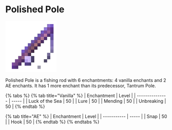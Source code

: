 # Polished Pole

![](<../../.gitbook/assets/Pristine Pole (1) (1).gif>)

Polished Pole is a fishing rod with 6 enchantments: 4 vanilla enchants and 2 AE enchants. It has 1 more enchant than its predecessor, Tantrum Pole.

{% tabs %}
{% tab title="Vanilla" %}
| Enchantment     | Level |
| --------------- | ----- |
| Luck of the Sea | 50    |
| Lure            | 50    |
| Mending         | 50    |
| Unbreaking      | 50    |
{% endtab %}

{% tab title="AE" %}
| Enchantment | Level |
| ----------- | ----- |
| Snap        | 50    |
| Hook        | 50    |
{% endtab %}
{% endtabs %}
